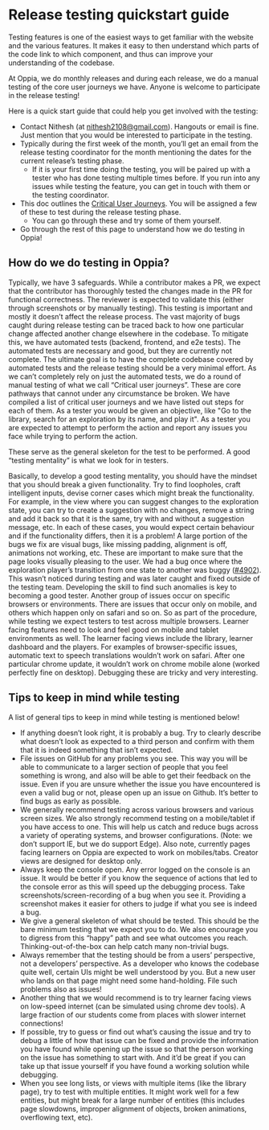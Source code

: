 # Release testing quickstart guide

Testing features is one of the easiest ways to get familiar with the website and the various features. It makes it easy to then understand which parts of the code link to which component, and thus can improve your understanding of the codebase.

At Oppia, we do monthly releases and during each release, we do a manual testing of the core user journeys we have. Anyone is welcome to participate in the release testing!

Here is a quick start guide that could help you get involved with the testing:
- Contact Nithesh (at nithesh2108@gmail.com). Hangouts or email is fine. Just mention that you would be interested to participate in the testing.
- Typically during the first week of the month, you’ll get an email from the release testing coordinator for the month mentioning the dates for the current release’s testing phase.
    - If it is your first time doing the testing, you will be paired up with a tester who has done testing multiple times before. If you run into any issues while testing the feature, you can get in touch with them or the testing coordinator. 
- This doc outlines the [Critical User Journeys](https://docs.google.com/document/d/1s3MG2MVh_7m7B0wIlZb7sAcoyUdY0zq7a1JEFtwYBjI/edit#heading=h.gs2e2lh85so7). You will be assigned a few of these to test during the release testing phase.
    - You can go through these and try some of them yourself.
- Go through the rest of this page to understand how we do testing in Oppia!

## How do we do testing in Oppia?

Typically, we have 3 safeguards. While a contributor makes a PR, we expect that the contributor has thoroughly tested the changes made in the PR for functional correctness. The reviewer is expected to validate this (either through screenshots or by manually testing). This testing is important and mostly it doesn’t affect the release process.
The vast majority of bugs caught during release testing can be traced back to how one particular change affected another change elsewhere in the codebase. To mitigate this, we have automated tests (backend, frontend, and e2e tests). The automated tests are necessary and good, but they are currently not complete. The ultimate goal is to have the complete codebase covered by automated tests and the release testing should be a very minimal effort. As we can’t completely rely on just the automated tests, we do a round of manual testing of what we call “Critical user journeys”. These are core pathways that cannot under any circumstance be broken. 
We have compiled a list of critical user journeys and we have listed out steps for each of them. As a tester you would be given an objective, like "Go to the library, search for an exploration by its name, and play it". As a tester you are expected to attempt to perform the action and report any issues you face while trying to perform the action.

These serve as the general skeleton for the test to be performed. A good “testing mentality” is what we look for in testers.

Basically, to develop a good testing mentality, you should have the mindset that you should break a given functionality. Try to find loopholes, craft intelligent inputs, devise corner cases which might break the functionality. For example, in the view where you can suggest changes to the exploration state, you can try to create a suggestion with no changes, remove a string and add it back so that it is the same, try with and without a suggestion message, etc. In each of these cases, you would expect certain behaviour and if the functionality differs, then it is a problem!
A large portion of the bugs we fix are visual bugs, like missing padding, alignment is off, animations not working, etc. These are important to make sure that the page looks visually pleasing to the user. We had a bug once where the exploration player’s transition from one state to another was buggy ([#4902](https://github.com/oppia/oppia/issues/4902)). This wasn’t noticed during testing and was later caught and fixed outside of the testing team. Developing the skill to find such anomalies is key to becoming a good tester.
Another group of issues occur on specific browsers or environments. There are issues that occur only on mobile, and others which happen only on safari and so on. So as part of the procedure, while testing we expect testers to test across multiple browsers. Learner facing features need to look and feel good on mobile and tablet environments as well. The learner facing views include the library, learner dashboard and the players. For examples of browser-specific issues, automatic text to speech translations wouldn’t work on safari. After one particular chrome update, it wouldn’t work on chrome mobile alone (worked perfectly fine on desktop). Debugging these are tricky and very interesting.

## Tips to keep in mind while testing
A list of general tips to keep in mind while testing is mentioned below!
- If anything doesn’t look right, it is probably a bug. Try to clearly describe what doesn’t look as expected to a third person and confirm with them that it is indeed something that isn’t expected.
- File issues on GitHub for any problems you see. This way you will be able to communicate to a larger section of people that you feel something is wrong, and also will be able to get their feedback on the issue. Even if you are unsure whether the issue you have encountered is even a valid bug or not, please open up an issue on Github. It’s better to find bugs as early as possible.
- We generally recommend testing across various browsers and various screen sizes. We also strongly recommend testing on a mobile/tablet if you have access to one. This will help us catch and reduce bugs across a variety of operating systems, and browser configurations. (Note: we don’t support IE, but we do support Edge). Also note, currently pages facing learners on Oppia are expected to work on mobiles/tabs. Creator views are designed for desktop only.
- Always keep the console open. Any error logged on the console is an issue. It would be better if you know the sequence of actions that led to the console error as this will speed up the debugging process.
Take screenshots/screen-recording of a bug when you see it. Providing a screenshot makes it easier for others to judge if what you see is indeed a bug.
- We give a general skeleton of what should be tested. This should be the bare minimum testing that we expect you to do. We also encourage you to digress from this “happy” path and see what outcomes you reach. Thinking-out-of-the-box can help catch many non-trivial bugs.
- Always remember that the testing should be from a users’ perspective, not a developers’ perspective. As a developer who knows the codebase quite well, certain UIs might be well understood by you. But a new user who lands on that page might need some hand-holding. File such problems also as issues!
- Another thing that we would recommend is to try learner facing views on low-speed internet (can be simulated using chrome dev tools). A large fraction of our students come from places with slower internet connections!
- If possible, try to guess or find out what’s causing the issue and try to debug a little of how that issue can be fixed and provide the information you have found while opening up the issue so that the person working on the issue has something to start with. And it’d be great if you can take up that issue yourself if you have found a working solution while debugging.
- When you see long lists, or views with multiple items (like the library page), try to test with multiple entities. It might work well for a few entities, but might break for a large number of entities (this includes page slowdowns, improper alignment of objects, broken animations, overflowing text, etc). 
